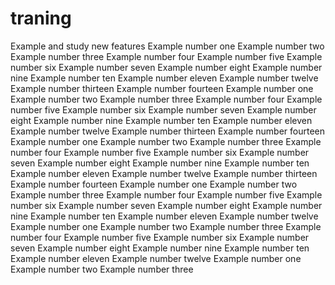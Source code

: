 # traning
Example and study new features
Example number one
Example number two
Example number three
Example number four 
Example number five
Example number six
Example number seven
Example number eight 
Example number nine
Example number ten
Example number eleven
Example number twelve
Example number thirteen
Example number fourteen
Example number one
Example number two
Example number three
Example number four
Example number five
Example number six
Example number seven
Example number eight
Example number nine
Example number ten
Example number eleven
Example number twelve
Example number thirteen
Example number fourteen
Example number one
Example number two
Example number three
Example number four 
Example number five
Example number six
Example number seven
Example number eight
Example number nine
Example number ten
Example number eleven
Example number twelve
Example number thirteen
Example number fourteen
Example number one
Example number two
Example number three
Example number four
Example number five
Example number six
Example number seven
Example number eight
Example number nine
Example number ten
Example number eleven
Example number twelve
Example number one
Example number two
Example number three
Example number four
Example number five
Example number six
Example number seven
Example number eight
Example number nine
Example number ten
Example number eleven
Example number twelve
Example number one
Example number two
Example number three
